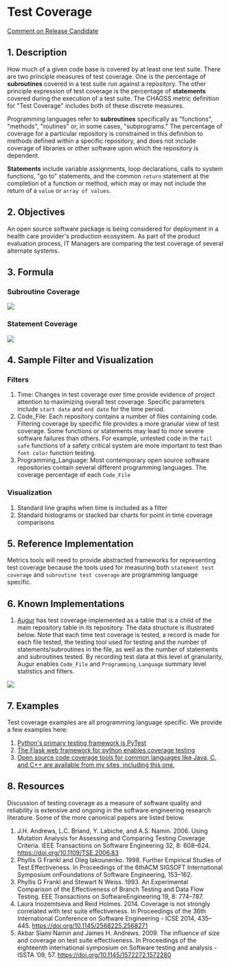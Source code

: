 # Test Coverage

[Comment on Release Candidate](https://github.com/chaoss/wg-risk/issues/23)

## 1. Description
How much of a given code base is covered by at least one test suite. There are two principle measures of test coverage. One is the percentage of **subroutines** covered in a test suite run against a repository. The other principle expression of test coverage is the percentage of **statements** covered during the execution of a test suite. The CHAOSS metric definition for "Test Coverage" includes both of these discrete measures.

Programming languages refer to **subroutines** specifically as "functions", "methods", "routines" or, in some cases, "subprograms." The percentage of coverage for a particular repository is constrained in this definition to methods defined within a specific repository, and does not include coverage of libraries or other software upon which the repository is dependent.

**Statements** include variable assignments, loop declarations, calls to system functions, "go to" statements, and the common `return` statement at the completion of a function or method, which may or may not include the return of a `value` or `array of values`.

## 2. Objectives
An open source software package is being considered for deployment in a health care provider's production ecosystem. As part of the product evaluation process, IT Managers are comparing the test coverage of several alternate systems.

## 3. Formula

### Subroutine Coverage

![](https://github.com/chaoss/wg-risk/blob/master/metrics/images/subroutine-coverage.png)

### Statement Coverage

![](https://github.com/chaoss/wg-risk/blob/master/metrics/images/statement-coverage.png)

## 4. Sample Filter and Visualization

### Filters
1. Time: Changes in test coverage over time provide evidence of project attention to maximizing overall test coverage. Specific parameters include `start date` and `end date` for the time period.
2. Code_File: Each repository contains a number of files containing code. Filtering coverage by specific file provides a more granular view of test coverage. Some functions or statements may lead to more severe software failures than others. For example, untested code in the `fail safe` functions of a safety critical system are more important to test than `font color` function testing.
3. Programming_Language: Most contemporary open source software repositories contain several different programming languages. The coverage percentage of each `Code_File`

### Visualization
1. Standard line graphs when time is included as a filter
2. Standard histograms or stacked bar charts for point in time coverage comparisons

## 5. Reference Implementation
Metrics tools will need to provide abstracted frameworks for representing test coverage because the tools used for measuring both `statement test coverage` and `subroutine test coverage` are programming language specific.

## 6. Known Implementations
1. [Augur](https://github.com/chaoss/augur) has test coverage implemented as a table that is a child of the main repository table in its repository.  The data structure is illustrated below. Note that each time test coverage is tested, a record is made for each file tested, the testing tool used for testing and the number of statements/subroutines in the file, as well as the number of statements and subroutines tested. By recording test data at this level of granularity, Augur enables `Code_File` and `Programming_Language` summary level statistics and filters.

![](https://github.com/chaoss/wg-risk/blob/master/metrics/images/test_coverage_data_model.png)


## 7. Examples
Test coverage examples are all programming language specific.  We provide a few examples here:
1. [Python's primary testing framework is PyTest](https://docs.pytest.org/en/latest/)
2. [The Flask web framework for python enables coverage testing](http://flask.pocoo.org/docs/1.0/tutorial/tests/)
3. [Open source code coverage tools for common languages like Java, C, and C++ are available from my sites, including this one.](https://stackify.com/code-coverage-tools/#OpenSource)

## 8. Resources
Discussion of testing coverage as a measure of software quality and reliability is extensive and ongoing in the software engineering research literature. Some of the more canonical papers are listed below.

1. J.H. Andrews, L.C. Briand, Y. Labiche, and A.S. Namin. 2006. Using Mutation Analysis for Assessing and Comparing Testing Coverage Criteria. IEEE Transactions on Software Engineering 32, 8: 608–624. https://doi.org/10.1109/TSE.2006.83
2. Phyllis G Frankl and Oleg Iakounenko. 1998. Further Empirical Studies of Test Effectiveness. In Proceedings of the 6thACM SIGSOFT International Symposium onFoundations of Software Engineering, 153–162.
3. Phyllis G Frankl and Stewart N Weiss. 1993. An Experimental Comparison of the Effectiveness of Branch Testing and Data Flow Testing. EEE Transactions on SoftwareEngineering 19, 8: 774–787.
4. Laura Inozemtseva and Reid Holmes. 2014. Coverage is not strongly correlated with test suite effectiveness. In Proceedings of the 36th International Conference on Software Engineering - ICSE 2014, 435–445. https://doi.org/10.1145/2568225.2568271
5. Akbar Siami Namin and James H. Andrews. 2009. The influence of size and coverage on test suite effectiveness. In Proceedings of the eighteenth international symposium on Software testing and analysis - ISSTA ’09, 57. https://doi.org/10.1145/1572272.1572280
